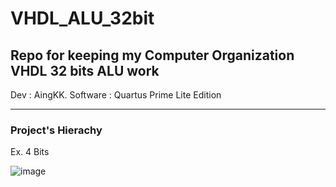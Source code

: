 # VHDL_ALU_32bit

## Repo for keeping my Computer Organization VHDL 32 bits ALU work

Dev : AingKK.
Software : Quartus Prime Lite Edition

* * *

### Project's Hierachy

Ex. 4 Bits

![image](https://user-images.githubusercontent.com/109336369/213380480-c60ad5ec-e806-47c5-816d-99ee10849b9b.png)
